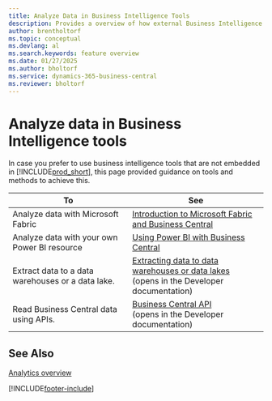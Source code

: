 ```yaml
---
title: Analyze Data in Business Intelligence Tools
description: Provides a overview of how external Business Intelligence tools can interact with Business Central data.
author: brentholtorf
ms.topic: conceptual
ms.devlang: al
ms.search.keywords: feature overview
ms.date: 01/27/2025
ms.author: bholtorf
ms.service: dynamics-365-business-central
ms.reviewer: bholtorf
---
```

# Analyze data in Business Intelligence tools

In case you prefer to use business intelligence tools that are not embedded in [!INCLUDE[prod_short](includes/prod_short.md)], this page provided guidance on tools and methods to achieve this.

| To | See |
| --- | --- |
|Analyze data with Microsoft Fabric| [Introduction to Microsoft Fabric and Business Central](admin-fabric.md) |
|Analyze data with your own Power BI resource| [Using Power BI with Business Central](admin-powerbi.md) |
|Extract data to a data warehouses or a data lake. |[Extracting data to data warehouses or data lakes](/dynamics365/business-central/dev-itpro/developer/devenv-extract-data) <br>(opens in the Developer documentation)|
|Read Business Central data using APIs.| [Business Central API](/dynamics365/business-central/dev-itpro/api-reference/v2.0) <br>(opens in the Developer documentation) |

## See Also

[Analytics overview](reports-bi-reporting.md)


[!INCLUDE[footer-include](includes/footer-banner.md)]